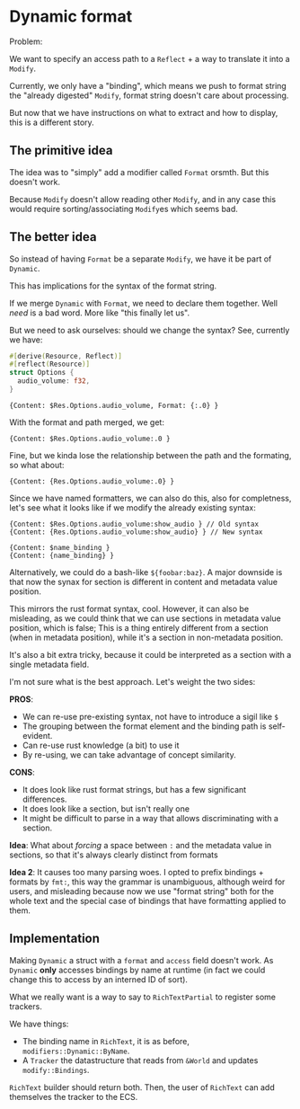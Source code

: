 # Dynamic format

Problem:

We want to specify an access path to a `Reflect` + a way to translate
it into a `Modify`.

Currently, we only have a "binding", which means we push to format string the
"already digested" `Modify`, format string doesn't care about processing.

But now that we have instructions on what to extract and how to display, this
is a different story.

## The primitive idea

The idea was to "simply" add a modifier called `Format` orsmth. But this doesn't
work.

Because `Modify` doesn't allow reading other `Modify`, and in any case this would
require sorting/associating `Modify`es which seems bad.

## The better idea

So instead of having `Format` be a separate `Modify`, we have it be part of
`Dynamic`.

This has implications for the syntax of the format string.

If we merge `Dynamic` with `Format`, we need to declare them together. Well
_need_ is a bad word. More like "this finally let us".

But we need to ask ourselves: should we change the syntax?
See, currently we have:

```rust
#[derive(Resource, Reflect)]
#[reflect(Resource)]
struct Options {
  audio_volume: f32,
}
```

```
{Content: $Res.Options.audio_volume, Format: {:.0} }
```

With the format and path merged, we get:

```
{Content: $Res.Options.audio_volume:.0 }
```

Fine, but we kinda lose the relationship between the path and the formating,
so what about:

```
{Content: {Res.Options.audio_volume:.0} }
```

Since we have named formatters, we can also do this, also for completness, let's
see what it looks like if we modify the already existing syntax:

```
{Content: $Res.Options.audio_volume:show_audio } // Old syntax
{Content: {Res.Options.audio_volume:show_audio} } // New syntax

{Content: $name_binding }
{Content: {name_binding} }
```

Alternatively, we could do a bash-like `${foobar:baz}`. A major downside is that
now the synax for section is different in content and metadata value position.

This mirrors the rust format syntax, cool. However, it can also be misleading,
as we could think that we can use sections in metadata value position, which
is false; This is a thing entirely different from a section (when in metadata
position), while it's a section in non-metadata position.

It's also a bit extra tricky, because it could be interpreted as a section
with a single metadata field.

I'm not sure what is the best approach. Let's weight the two sides:

**PROS**:

- We can re-use pre-existing syntax, not have to introduce a sigil like `$`
- The grouping between the format element and the binding path is self-evident.
- Can re-use rust knowledge (a bit) to use it
- By re-using, we can take advantage of concept similarity.

**CONS**:

- It does look like rust format strings, but has a few significant differences.
- It does look like a section, but isn't really one
- It might be difficult to parse in a way that allows discriminating with a
  section.

**Idea**: What about _forcing_ a space between `:` and the metadata value in
sections, so that it's always clearly distinct from formats

**Idea 2**: It causes too many parsing woes. I opted to prefix bindings + formats
by `fmt:`, this way the grammar is unambiguous, although weird for users, and
misleading because now we use "format string" both for the whole text and the
special case of bindings that have formatting applied to them.

## Implementation

Making `Dynamic` a struct with a `format` and `access` field doesn't work. As
`Dynamic` **only** accesses bindings by name at runtime (in fact we could
change this to access by an interned ID of sort).

What we really want is a way to say to `RichTextPartial` to register some trackers.

We have things:

- The binding name in `RichText`, it is as before, `modifiers::Dynamic::ByName`.
- A `Tracker` the datastructure that reads from `&World` and updates `modify::Bindings`.

`RichText` builder should return both. Then, the user of `RichText` can add
themselves the tracker to the ECS.
